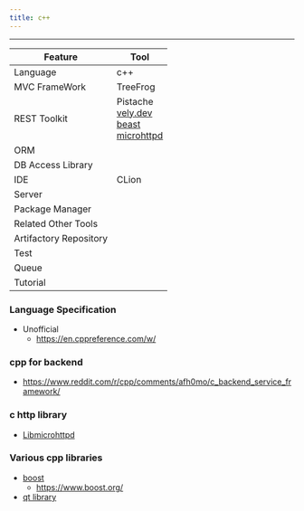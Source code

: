 ```yaml
---
title: c++
---
```


---

| Feature                | Tool                                                                                                                                                              |
|------------------------|-------------------------------------------------------------------------------------------------------------------------------------------------------------------|
| Language               | c++                                                                                                                                                               |
| MVC FrameWork          | TreeFrog                                                                                                                                                          |
| REST Toolkit           | Pistache<br/>[vely.dev](https://vely.dev/index.html)<br/>[beast](https://github.com/boostorg/beast)<br/>[microhttpd](https://www.gnu.org/software/libmicrohttpd/) |
| ORM                    |                                                                                                                                                                   |
| DB Access Library      |                                                                                                                                                                   |
| IDE                    | CLion                                                                                                                                                             |
| Server                 |                                                                                                                                                                   |
| Package Manager        |                                                                                                                                                                   |
| Related Other Tools    |                                                                                                                                                                   |
| Artifactory Repository |                                                                                                                                                                   |
| Test                   |                                                                                                                                                                   |
| Queue                  |                                                                                                                                                                   |
| Tutorial               |                                                                                                                                                                   |


### Language Specification

- Unofficial
  - https://en.cppreference.com/w/

### cpp for backend

- https://www.reddit.com/r/cpp/comments/afh0mo/c_backend_service_framework/

### c http library

- [Libmicrohttpd](https://www.gnu.org/software/libmicrohttpd/)

### Various cpp libraries

- [boost](https://github.com/boostorg/beast)
  - https://www.boost.org/
- [qt library](https://www.qt.io/)

